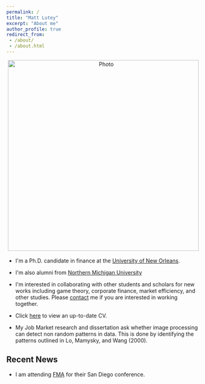 ```yaml
---
permalink: /
title: "Matt Lutey"
excerpt: "About me"
author_profile: true
redirect_from:
 - /about/
 - /about.html
---
```

<p align="center">
  <img src="https://yetul.github.io/files/conference1.jpg?raw=true" alt="Photo" style="width: 500px;"/>
</p>

* I'm a Ph.D. candidate in finance at the [University of New Orleans](https://www.uno.edu).<br>
* I'm also alumni from [Northern Michigan University](https://www.nmu.edu)<br>

* I'm interested in collaborating with other students and scholars for new works including game theory, corporate finance, market efficiency, and other studies. Please [contact](/contact) me if you are interested in working together.
* Click [here](/files/lutey.pdf) to view an up-to-date CV.
* My Job Market research and dissertation ask whether image processing can detect non random patterns in data. This is done by identifying the patterns outlined in Lo, Mamysky, and Wang (2000).

## Recent News

* I am attending [FMA](http://fma.org) for their San Diego conference.
